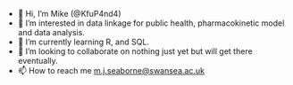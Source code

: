 - 👋 Hi, I’m Mike (@KfuP4nd4)
- 👀 I’m interested in data linkage for public health, pharmacokinetic model and data analysis.
- 🌱 I’m currently learning R, and SQL.
- 💞️ I’m looking to collaborate on nothing just yet but will get there eventually.
- 📫 How to reach me m.j.seaborne@swansea.ac.uk

<!---
KfuP4nd4/KfuP4nd4 is a ✨ Public health routine data analysis and data linkage ✨ repository for SAIL databank.
--->
